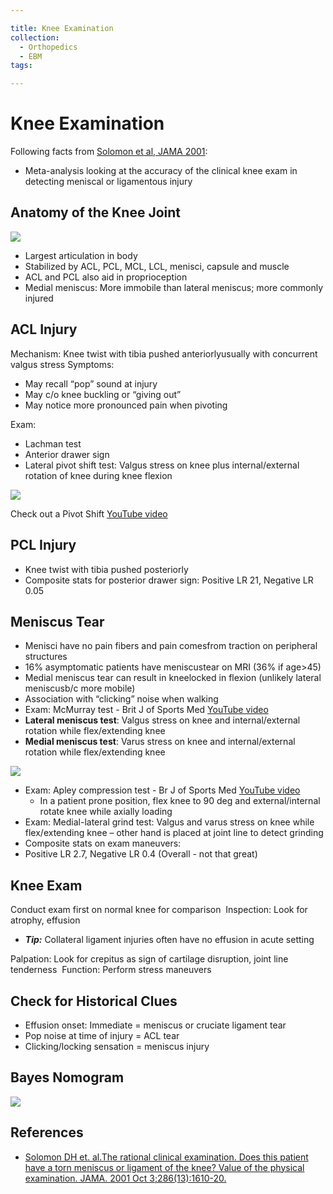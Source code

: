 ```yaml
---

title: Knee Examination
collection:
  - Orthopedics
  - EBM
tags:

---
```


# Knee Examination

Following facts from [Solomon et al, JAMA 2001](http://www.ncbi.nlm.nih.gov/pubmed/?term=11585485):

-   Meta-analysis looking at the accuracy of the clinical knee exam in detecting meniscal or ligamentous injury

## Anatomy of the Knee Joint

![](https://d2p53dh3qxfm0x.cloudfront.net/uploads/img/1jx/5/m/afedab62-ac1c-5baa-99e1-cd0d25f695ac/640.png)

-   Largest articulation in body
-   Stabilized by ACL, PCL, MCL, LCL, menisci, capsule and muscle
-   ACL and PCL also aid in proprioception
-   Medial meniscus: More immobile than lateral meniscus; more commonly injured 

## ACL Injury

Mechanism: Knee twist with tibia pushed anteriorlyusually with concurrent valgus stress
Symptoms: 
-   May recall “pop” sound at injury
-   May c/o knee buckling or “giving out”
-   May notice more pronounced pain when pivoting

Exam: 
-   Lachman test 
-   Anterior drawer sign
-   Lateral pivot shift test: Valgus stress on knee plus internal/external rotation of knee during knee flexion

![](https://d2p53dh3qxfm0x.cloudfront.net/uploads/img/1jx/5/m/72f86fb1-cf0f-5677-afe9-3e879c1ed612/640.png)

Check out a Pivot Shift [YouTube video](http://www.youtube.com/watch?v=ZWEGB0ToXZo)

## PCL Injury

-   Knee twist with tibia pushed posteriorly
-   Composite stats for posterior drawer sign: Positive LR 21, Negative LR 0.05 

## Meniscus Tear

-   Menisci have no pain fibers and pain comesfrom traction on peripheral structures
-   16% asymptomatic patients have meniscustear on MRI (36% if age&gt;45)
-   Medial meniscus tear can result in kneelocked in flexion (unlikely lateral meniscusb/c more mobile)
-   Association with “clicking” noise when walking 
-   Exam: McMurray test - Brit J of Sports Med [YouTube video](http://www.youtube.com/watch?v=fkt1TOn1UfI)
  - **Lateral meniscus test**: Valgus stress on knee and internal/external rotation while&nbsp;flex/extending knee
  - **Medial meniscus test**: Varus stress on knee and internal/external rotation while flex/extending knee

![](https://d2p53dh3qxfm0x.cloudfront.net/uploads/img/1jx/5/m/265f8b32-3924-5ba2-ad6f-525d8dcca228/640.png)
- Exam: Apley compression test - Br J of Sports Med [YouTube video](http://www.youtube.com/watch?v=w57I1cYXlCA)
  - In a patient prone position, flex knee to 90 deg and&nbsp;external/internal rotate knee while axially loading
- Exam: Medial-lateral grind test: Valgus and varus stress on knee while flex/extending knee – other hand is placed at joint line to detect grinding
- Composite stats on exam maneuvers: 
- Positive LR 2.7, Negative LR 0.4 (Overall - not that great) 

## Knee Exam

Conduct exam first on normal knee for comparison 
Inspection: Look for atrophy, effusion
-   ***Tip:*** Collateral ligament injuries often have no effusion in acute setting

Palpation: Look for crepitus as sign of cartilage disruption, joint line tenderness 
Function: Perform stress maneuvers

## Check for Historical Clues

-   Effusion onset: Immediate = meniscus or cruciate ligament tear
-   Pop noise at time of injury = ACL tear
-   Clicking/locking sensation = meniscus injury

## Bayes Nomogram

![](https://d2p53dh3qxfm0x.cloudfront.net/uploads/img/1jx/5/m/b00600ab-fab2-5618-8169-33461f5857e0/640.png)

## References

-   [Solomon DH et. al.The rational clinical examination. Does this patient have a torn meniscus or ligament of the knee? Value of the physical examination. JAMA. 2001 Oct 3;286(13):1610-20.](http://www.ncbi.nlm.nih.gov/pubmed/?term=11585485)
